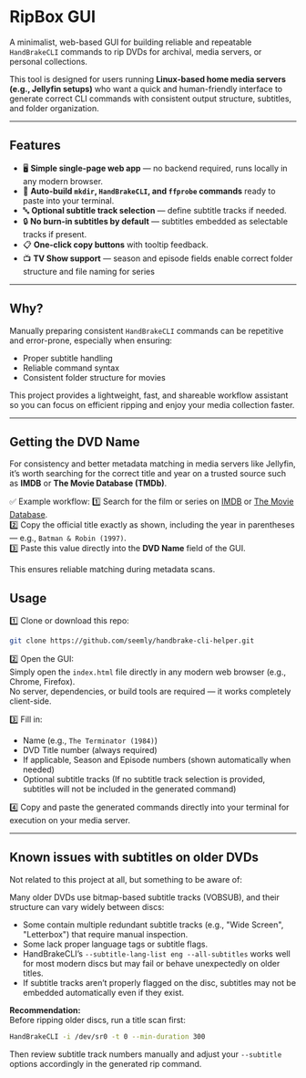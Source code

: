 # RipBox GUI

A minimalist, web-based GUI for building reliable and repeatable `HandBrakeCLI` commands to rip DVDs for archival, media servers, or personal collections.

This tool is designed for users running **Linux-based home media servers (e.g., Jellyfin setups)** who want a quick and human-friendly interface to generate correct CLI commands with consistent output structure, subtitles, and folder organization.

---

## Features

- 🖥️ **Simple single-page web app** — no backend required, runs locally in any modern browser.
- 📝 **Auto-build `mkdir`, `HandBrakeCLI`, and `ffprobe` commands** ready to paste into your terminal.
- 🔤 **Optional subtitle track selection** — define subtitle tracks if needed.
- 🔒 **No burn-in subtitles by default** — subtitles embedded as selectable tracks if present.
- 📋 **One-click copy buttons** with tooltip feedback.
- 📺 **TV Show support** — season and episode fields enable correct folder structure and file naming for series

---

## Why?

Manually preparing consistent `HandBrakeCLI` commands can be repetitive and error-prone, especially when ensuring:

- Proper subtitle handling
- Reliable command syntax
- Consistent folder structure for movies

This project provides a lightweight, fast, and shareable workflow assistant so you can focus on efficient ripping and enjoy your media collection faster.

---

## Getting the DVD Name

For consistency and better metadata matching in media servers like Jellyfin, it’s worth searching for the correct title and year on a trusted source such as **IMDB** or **The Movie Database (TMDb)**.

✅ Example workflow:
1️⃣ Search for the film or series on [IMDB](https://www.imdb.com) or [The Movie Database](https://www.themoviedb.org).  
2️⃣ Copy the official title exactly as shown, including the year in parentheses — e.g., `Batman & Robin (1997)`.  
3️⃣ Paste this value directly into the **DVD Name** field of the GUI.

This ensures reliable matching during metadata scans.

## Usage

1️⃣ Clone or download this repo:  
```bash
git clone https://github.com/seemly/handbrake-cli-helper.git
```

2️⃣ Open the GUI:  
Simply open the `index.html` file directly in any modern web browser (e.g., Chrome, Firefox).  
No server, dependencies, or build tools are required — it works completely client-side.

3️⃣ Fill in:
- Name (e.g., `The Terminator (1984)`)
- DVD Title number (always required)
- If applicable, Season and Episode numbers (shown automatically when needed)
- Optional subtitle tracks
  (If no subtitle track selection is provided, subtitles will not be included in the generated command)

4️⃣ Copy and paste the generated commands directly into your terminal for execution on your media server.

---

## Known issues with subtitles on older DVDs

Not related to this project at all, but something to be aware of:

Many older DVDs use bitmap-based subtitle tracks (VOBSUB), and their structure can vary widely between discs:

- Some contain multiple redundant subtitle tracks (e.g., "Wide Screen", "Letterbox") that require manual inspection.
- Some lack proper language tags or subtitle flags.
- HandBrakeCLI’s `--subtitle-lang-list eng --all-subtitles` works well for most modern discs but may fail or behave unexpectedly on older titles.
- If subtitle tracks aren’t properly flagged on the disc, subtitles may not be embedded automatically even if they exist.

**Recommendation:**  
Before ripping older discs, run a title scan first:

```bash
HandBrakeCLI -i /dev/sr0 -t 0 --min-duration 300
```

Then review subtitle track numbers manually and adjust your `--subtitle` options accordingly in the generated rip command.